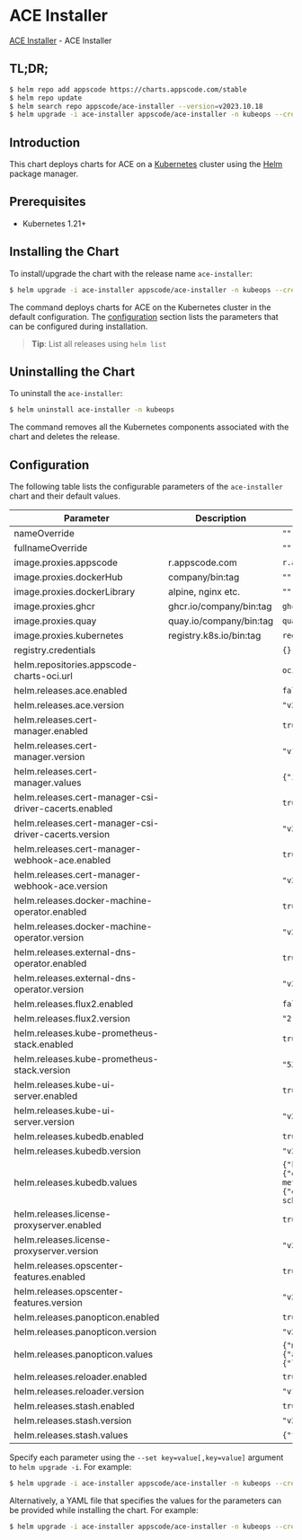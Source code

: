 # ACE Installer

[ACE Installer](https://github.com/bytebuilders/installer) - ACE Installer

## TL;DR;

```bash
$ helm repo add appscode https://charts.appscode.com/stable
$ helm repo update
$ helm search repo appscode/ace-installer --version=v2023.10.18
$ helm upgrade -i ace-installer appscode/ace-installer -n kubeops --create-namespace --version=v2023.10.18
```

## Introduction

This chart deploys charts for ACE on a [Kubernetes](http://kubernetes.io) cluster using the [Helm](https://helm.sh) package manager.

## Prerequisites

- Kubernetes 1.21+

## Installing the Chart

To install/upgrade the chart with the release name `ace-installer`:

```bash
$ helm upgrade -i ace-installer appscode/ace-installer -n kubeops --create-namespace --version=v2023.10.18
```

The command deploys charts for ACE on the Kubernetes cluster in the default configuration. The [configuration](#configuration) section lists the parameters that can be configured during installation.

> **Tip**: List all releases using `helm list`

## Uninstalling the Chart

To uninstall the `ace-installer`:

```bash
$ helm uninstall ace-installer -n kubeops
```

The command removes all the Kubernetes components associated with the chart and deletes the release.

## Configuration

The following table lists the configurable parameters of the `ace-installer` chart and their default values.

|                       Parameter                       |       Description       |                                                                                                                                       Default                                                                                                                                        |
|-------------------------------------------------------|-------------------------|--------------------------------------------------------------------------------------------------------------------------------------------------------------------------------------------------------------------------------------------------------------------------------------|
| nameOverride                                          |                         | <code>""</code>                                                                                                                                                                                                                                                                      |
| fullnameOverride                                      |                         | <code>""</code>                                                                                                                                                                                                                                                                      |
| image.proxies.appscode                                | r.appscode.com          | <code>r.appscode.com</code>                                                                                                                                                                                                                                                          |
| image.proxies.dockerHub                               | company/bin:tag         | <code>""</code>                                                                                                                                                                                                                                                                      |
| image.proxies.dockerLibrary                           | alpine, nginx etc.      | <code>""</code>                                                                                                                                                                                                                                                                      |
| image.proxies.ghcr                                    | ghcr.io/company/bin:tag | <code>ghcr.io</code>                                                                                                                                                                                                                                                                 |
| image.proxies.quay                                    | quay.io/company/bin:tag | <code>quay.io</code>                                                                                                                                                                                                                                                                 |
| image.proxies.kubernetes                              | registry.k8s.io/bin:tag | <code>registry.k8s.io</code>                                                                                                                                                                                                                                                         |
| registry.credentials                                  |                         | <code>{}</code>                                                                                                                                                                                                                                                                      |
| helm.repositories.appscode-charts-oci.url             |                         | <code>oci://ghcr.io/appscode-charts</code>                                                                                                                                                                                                                                           |
| helm.releases.ace.enabled                             |                         | <code>false</code>                                                                                                                                                                                                                                                                   |
| helm.releases.ace.version                             |                         | <code>"v2023.10.18"</code>                                                                                                                                                                                                                                                           |
| helm.releases.cert-manager.enabled                    |                         | <code>true</code>                                                                                                                                                                                                                                                                    |
| helm.releases.cert-manager.version                    |                         | <code>"v1.11.0"</code>                                                                                                                                                                                                                                                               |
| helm.releases.cert-manager.values                     |                         | <code>{"installCRDs":true}</code>                                                                                                                                                                                                                                                    |
| helm.releases.cert-manager-csi-driver-cacerts.enabled |                         | <code>true</code>                                                                                                                                                                                                                                                                    |
| helm.releases.cert-manager-csi-driver-cacerts.version |                         | <code>"v2023.10.1"</code>                                                                                                                                                                                                                                                            |
| helm.releases.cert-manager-webhook-ace.enabled        |                         | <code>true</code>                                                                                                                                                                                                                                                                    |
| helm.releases.cert-manager-webhook-ace.version        |                         | <code>"v2023.10.18"</code>                                                                                                                                                                                                                                                           |
| helm.releases.docker-machine-operator.enabled         |                         | <code>true</code>                                                                                                                                                                                                                                                                    |
| helm.releases.docker-machine-operator.version         |                         | <code>"v2023.10.18"</code>                                                                                                                                                                                                                                                           |
| helm.releases.external-dns-operator.enabled           |                         | <code>true</code>                                                                                                                                                                                                                                                                    |
| helm.releases.external-dns-operator.version           |                         | <code>"v2023.10.1"</code>                                                                                                                                                                                                                                                            |
| helm.releases.flux2.enabled                           |                         | <code>false</code>                                                                                                                                                                                                                                                                   |
| helm.releases.flux2.version                           |                         | <code>"2.10.6"</code>                                                                                                                                                                                                                                                                |
| helm.releases.kube-prometheus-stack.enabled           |                         | <code>true</code>                                                                                                                                                                                                                                                                    |
| helm.releases.kube-prometheus-stack.version           |                         | <code>"52.1.0"</code>                                                                                                                                                                                                                                                                |
| helm.releases.kube-ui-server.enabled                  |                         | <code>true</code>                                                                                                                                                                                                                                                                    |
| helm.releases.kube-ui-server.version                  |                         | <code>"v2023.10.1"</code>                                                                                                                                                                                                                                                            |
| helm.releases.kubedb.enabled                          |                         | <code>true</code>                                                                                                                                                                                                                                                                    |
| helm.releases.kubedb.version                          |                         | <code>"v2023.10.26-rc.0"</code>                                                                                                                                                                                                                                                      |
| helm.releases.kubedb.values                           |                         | <code>{"kubedb-autoscaler":{"enabled":false},"kubedb-catalog":{"enabled":true},"kubedb-dashboard":{"enabled":false},"kubedb-metrics":{"enabled":false},"kubedb-ops-manager":{"enabled":true},"kubedb-provisioner":{"enabled":true},"kubedb-schema-manager":{"enabled":false}}</code> |
| helm.releases.license-proxyserver.enabled             |                         | <code>true</code>                                                                                                                                                                                                                                                                    |
| helm.releases.license-proxyserver.version             |                         | <code>"v2023.10.18"</code>                                                                                                                                                                                                                                                           |
| helm.releases.opscenter-features.enabled              |                         | <code>true</code>                                                                                                                                                                                                                                                                    |
| helm.releases.opscenter-features.version              |                         | <code>"v2023.10.18"</code>                                                                                                                                                                                                                                                           |
| helm.releases.panopticon.enabled                      |                         | <code>true</code>                                                                                                                                                                                                                                                                    |
| helm.releases.panopticon.version                      |                         | <code>"v2023.10.1"</code>                                                                                                                                                                                                                                                            |
| helm.releases.panopticon.values                       |                         | <code>{"monitoring":{"agent":"prometheus.io/operator","enabled":true,"serviceMonitor":{"labels":{"release":"kube-prometheus-stack"}}}}</code>                                                                                                                                        |
| helm.releases.reloader.enabled                        |                         | <code>true</code>                                                                                                                                                                                                                                                                    |
| helm.releases.reloader.version                        |                         | <code>"v1.0.24"</code>                                                                                                                                                                                                                                                               |
| helm.releases.stash.enabled                           |                         | <code>true</code>                                                                                                                                                                                                                                                                    |
| helm.releases.stash.version                           |                         | <code>"v2023.10.9"</code>                                                                                                                                                                                                                                                            |
| helm.releases.stash.values                            |                         | <code>{"features":{"enterprise":true}}</code>                                                                                                                                                                                                                                        |


Specify each parameter using the `--set key=value[,key=value]` argument to `helm upgrade -i`. For example:

```bash
$ helm upgrade -i ace-installer appscode/ace-installer -n kubeops --create-namespace --version=v2023.10.18 --set image.proxies.appscode=r.appscode.com
```

Alternatively, a YAML file that specifies the values for the parameters can be provided while
installing the chart. For example:

```bash
$ helm upgrade -i ace-installer appscode/ace-installer -n kubeops --create-namespace --version=v2023.10.18 --values values.yaml
```
